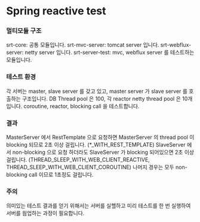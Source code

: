 # Spring reactive test

### 멀티모듈 구조

srt-core: 공통 모듈입니다.
srt-mvc-server: tomcat server 입니다.
srt-webflux-server: netty server 입니다.
srt-server-test: mvc, webflux server 를 테스트하는 모듈입니다.

### 테스트 환경

각 서버는 master, slave server 를 갖고 있고, master server 가 slave server 를 호출하는 구조입니다.
DB Thread pool 은 100, 각 reactor netty thread pool 은 10개입니다.
coroutine, reactor, blocking call 을 테스트합니다.

### 결과

MasterServer 에서 RestTemplate 으로 요청하면 MasterServer 의 thread pool 이 blocking 되므로 2초 이상 걸립니다. (*_WITH_REST_TEMPLATE)
SlaveServer 에서 non-blocking 으로 요청 하더라도 SlaveServer 가 blocking 되어있으면 2초 이상 걸립니다. (THREAD_SLEEP_WITH_WEB_CLIENT_REACTIVE, THREAD_SLEEP_WITH_WEB_CLIENT_COROUTINE)
나머지 경우는 모두 non-blocking call 이므로 1초정도 걸립니다.

### 주의

의미있는 테스트 결과를 얻기 위해서는 서버를 실핼하고 미리 테스트를 한 번 실행하여 서버를 웜업하는 과정이 필요합니다.